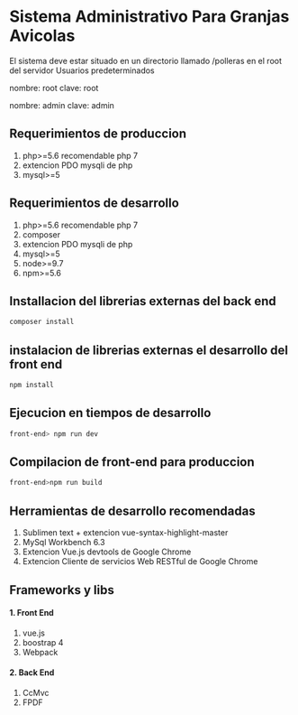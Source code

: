 # Sistema Administrativo Para Granjas Avicolas
El sistema deve estar situado en un directorio llamado /polleras en el root del servidor 
Usuarios predeterminados 

nombre: root
clave: root

nombre: admin
clave: admin

## Requerimientos de produccion

1. php>=5.6 recomendable php 7
2. extencion PDO mysqli de php
3. mysql>=5

## Requerimientos de desarrollo

1. php>=5.6 recomendable php 7
2. composer
3. extencion PDO mysqli de php
4. mysql>=5
5. node>=9.7
6. npm>=5.6

## Installacion del librerias externas del back end 
```sh
composer install
```

## instalacion de librerias externas el desarrollo del front end 
```sh
npm install
```
## Ejecucion en tiempos de desarrollo

```sh
front-end> npm run dev
```

## Compilacion de front-end para produccion  
```sh
front-end>npm run build
```

## Herramientas de desarrollo recomendadas

1. Sublimen text + extencion vue-syntax-highlight-master
2. MySql Workbench 6.3
3. Extencion Vue.js devtools de Google Chrome
4. Extencion Cliente de servicios Web RESTful de Google Chrome

## Frameworks y libs

#### 1. Front End
1. vue.js
2. boostrap 4
3. Webpack

#### 2. Back End
1. CcMvc
2. FPDF

